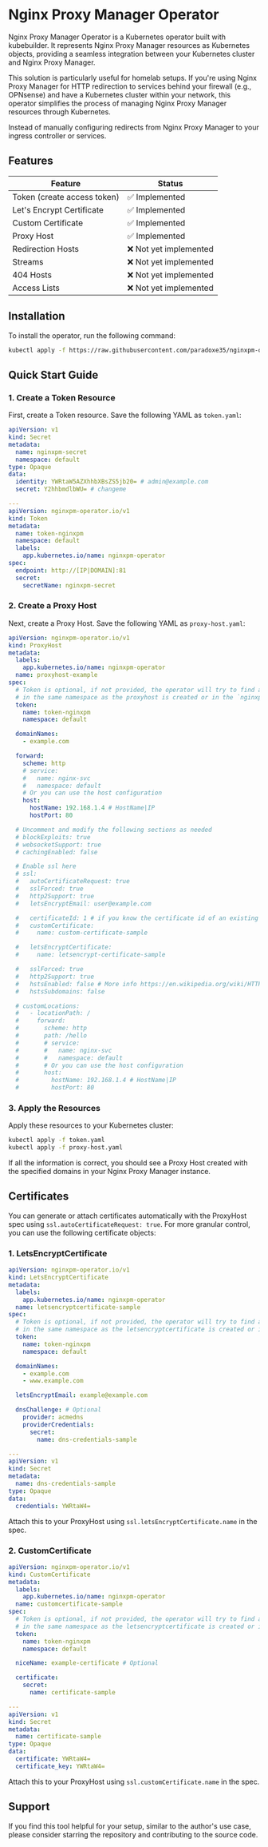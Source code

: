 # Nginx Proxy Manager Operator

Nginx Proxy Manager Operator is a Kubernetes operator built with kubebuilder. It represents Nginx Proxy Manager resources as Kubernetes objects, providing a seamless integration between your Kubernetes cluster and Nginx Proxy Manager.

This solution is particularly useful for homelab setups. If you're using Nginx Proxy Manager for HTTP redirection to services behind your firewall (e.g., OPNsense) and have a Kubernetes cluster within your network, this operator simplifies the process of managing Nginx Proxy Manager resources through Kubernetes.

Instead of manually configuring redirects from Nginx Proxy Manager to your ingress controller or services.

## Features

| Feature                     | Status                 |
| --------------------------- | ---------------------- |
| Token (create access token) | ✅ Implemented         |
| Let's Encrypt Certificate   | ✅ Implemented         |
| Custom Certificate          | ✅ Implemented         |
| Proxy Host                  | ✅ Implemented         |
| Redirection Hosts           | ❌ Not yet implemented |
| Streams                     | ❌ Not yet implemented |
| 404 Hosts                   | ❌ Not yet implemented |
| Access Lists                | ❌ Not yet implemented |

## Installation

To install the operator, run the following command:

```bash
kubectl apply -f https://raw.githubusercontent.com/paradoxe35/nginxpm-operator/main/dist/install.yaml
```

## Quick Start Guide

### 1. Create a Token Resource

First, create a Token resource. Save the following YAML as `token.yaml`:

```yaml
apiVersion: v1
kind: Secret
metadata:
  name: nginxpm-secret
  namespace: default
type: Opaque
data:
  identity: YWRtaW5AZXhhbXBsZS5jb20= # admin@example.com
  secret: Y2hhbmdlbWU= # changeme

---
apiVersion: nginxpm-operator.io/v1
kind: Token
metadata:
  name: token-nginxpm
  namespace: default
  labels:
    app.kubernetes.io/name: nginxpm-operator
spec:
  endpoint: http://[IP|DOMAIN]:81
  secret:
    secretName: nginxpm-secret
```

### 2. Create a Proxy Host

Next, create a Proxy Host. Save the following YAML as `proxy-host.yaml`:

```yaml
apiVersion: nginxpm-operator.io/v1
kind: ProxyHost
metadata:
  labels:
    app.kubernetes.io/name: nginxpm-operator
  name: proxyhost-example
spec:
  # Token is optional, if not provided, the operator will try to find a token with `token-nginxpm` name
  # in the same namespace as the proxyhost is created or in the `nginxpm-operator-system` namespace or in the `default` namespace
  token:
    name: token-nginxpm
    namespace: default

  domainNames:
    - example.com

  forward:
    scheme: http
    # service:
    #   name: nginx-svc
    #   namespace: default
    # Or you can use the host configuration
    host:
      hostName: 192.168.1.4 # HostName|IP
      hostPort: 80

  # Uncomment and modify the following sections as needed
  # blockExploits: true
  # websocketSupport: true
  # cachingEnabled: false

  # Enable ssl here
  # ssl:
  #   autoCertificateRequest: true
  #   sslForced: true
  #   http2Support: true
  #   letsEncryptEmail: user@example.com

  #   certificateId: 1 # if you know the certificate id of an existing certificate in the nginx-proxy-manager instance
  #   customCertificate:
  #     name: custom-certificate-sample

  #   letsEncryptCertificate:
  #     name: letsencrypt-certificate-sample

  #   sslForced: true
  #   http2Support: true
  #   hstsEnabled: false # More info https://en.wikipedia.org/wiki/HTTP_Strict_Transport_Security
  #   hstsSubdomains: false

  # customLocations:
  #   - locationPath: /
  #     forward:
  #       scheme: http
  #       path: /hello
  #       # service:
  #       #   name: nginx-svc
  #       #   namespace: default
  #       # Or you can use the host configuration
  #       host:
  #         hostName: 192.168.1.4 # HostName|IP
  #         hostPort: 80
```

### 3. Apply the Resources

Apply these resources to your Kubernetes cluster:

```bash
kubectl apply -f token.yaml
kubectl apply -f proxy-host.yaml
```

If all the information is correct, you should see a Proxy Host created with the specified domains in your Nginx Proxy Manager instance.

## Certificates

You can generate or attach certificates automatically with the ProxyHost spec using `ssl.autoCertificateRequest: true`. For more granular control, you can use the following certificate objects:

### 1. LetsEncryptCertificate

```yaml
apiVersion: nginxpm-operator.io/v1
kind: LetsEncryptCertificate
metadata:
  labels:
    app.kubernetes.io/name: nginxpm-operator
  name: letsencryptcertificate-sample
spec:
  # Token is optional, if not provided, the operator will try to find a token with `token-nginxpm` name
  # in the same namespace as the letsencryptcertificate is created or in the `nginxpm-operator-system` namespace or in the `default` namespace
  token:
    name: token-nginxpm
    namespace: default

  domainNames:
    - example.com
    - www.example.com

  letsEncryptEmail: example@example.com

  dnsChallenge: # Optional
    provider: acmedns
    providerCredentials:
      secret:
        name: dns-credentials-sample

---
apiVersion: v1
kind: Secret
metadata:
  name: dns-credentials-sample
type: Opaque
data:
  credentials: YWRtaW4=
```

Attach this to your ProxyHost using `ssl.letsEncryptCertificate.name` in the spec.

### 2. CustomCertificate

```yaml
apiVersion: nginxpm-operator.io/v1
kind: CustomCertificate
metadata:
  labels:
    app.kubernetes.io/name: nginxpm-operator
  name: customcertificate-sample
spec:
  # Token is optional, if not provided, the operator will try to find a token with `token-nginxpm` name
  # in the same namespace as the letsencryptcertificate is created or in the `nginxpm-operator-system` namespace or in the `default` namespace
  token:
    name: token-nginxpm
    namespace: default

  niceName: example-certificate # Optional

  certificate:
    secret:
      name: certificate-sample

---
apiVersion: v1
kind: Secret
metadata:
  name: certificate-sample
type: Opaque
data:
  certificate: YWRtaW4=
  certificate_key: YWRtaW4=
```

Attach this to your ProxyHost using `ssl.customCertificate.name` in the spec.


## Support

If you find this tool helpful for your setup, similar to the author's use case, please consider starring the repository and contributing to the source code.
